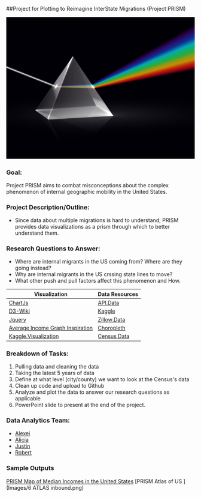 ##Project for Plotting to Reimagine InterState Migrations (Project PRISM) 

![Prism](Images/prism.jpg)

### Goal:
Project PRISM aims to combat misconceptions about the complex phenomenon of internal geographic mobility in the United States.  

### Project Description/Outline:
* Since data about multiple migrations is hard to understand; PRISM provides data visualizations as a prism through which to better understand them.

### Research Questions to Answer:
* Where are internal migrants in the US coming from? Where are they going instead?
* Why are internal migrants in the US crssing state lines to move? 
* What other push and pull factors affect this phenomenon and How. 

|         Visualization         | Data Resources |
|------------------------------------|------------------------------------|
| [ChartJs]( https://www.chartjs.org/)| [API.Data](https://api.data.gov/) | 
| [D3-Wiki](https://d3-wiki.readthedocs.io/zh_CN/master/Gallery/) |[Kaggle](https://www.kaggle.com/) | 
| [Jquery](https://jquery.com/%7C) |[Zillow.Data](https://www.zillow.com/research/data/) |
| [Average Income Graph Inspiration](https://infogram.com/average-house-prices-1hdw2jozvvke6l0)| [Choropleth](https://bl.ocks.org/wboykinm/dbbe50d1023f90d4e241712395c27fb3)|
| [Kaggle.Visualization](https://www.kaggle.com/kaushiksuresh147/data-visualization-cheat-cheats-and-resources) | [Census Data](https://www.census.gov/data/tables/time-series/demo/income-poverty/historical-income-households.html) |

### Breakdown of Tasks:
1. Pulling data and cleaning the data 
2. Taking the latest 5 years of data
3. Define at what level (city/county) we want to look at the Census's data
4. Clean up code and upload to Github
5. Analyze and plot the data to answer our research questions as applicable
6. PowerPoint slide to present at the end of the project.

### Data Analytics Team:
* [Alexei](https://github.com/CaliFlowers)
* [Alicia](https://github.com/aliciasply)
* [Justin](https://github.com/jacance)
* [Robert](https://github.com/roborgain1)

### Sample Outputs
[PRISM Map of Median Incomes in the United States](Images/Choropleth.png)
[PRISM Atlas of US ](Images/6 ATLAS inbound.png)

